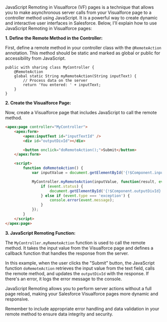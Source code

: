 JavaScript Remoting in Visualforce (VF) pages is a technique that allows you to make asynchronous server calls from your Visualforce page to a controller method using JavaScript. It is a powerful way to create dynamic and interactive user interfaces in Salesforce. Below, I'll explain how to use JavaScript Remoting in Visualforce pages:

**1. Define the Remote Method in the Controller:**

First, define a remote method in your controller class with the `@RemoteAction` annotation. This method should be static and marked as global or public for accessibility from JavaScript.

```apex
public with sharing class MyController {
    @RemoteAction
    global static String myRemoteAction(String inputText) {
        // Process data on the server
        return 'You entered: ' + inputText;
    }
}
```

**2. Create the Visualforce Page:**

Now, create a Visualforce page that includes JavaScript to call the remote method.

```html
<apex:page controller="MyController">
    <apex:form>
        <apex:inputText id="inputTextId" />
        <div id="outputDivId"></div>

        <button onclick="doRemoteAction();">Submit</button>
    </apex:form>

    <script>
        function doRemoteAction() {
            var inputValue = document.getElementById('{!$Component.inputTextId}').value;

            MyController.myRemoteAction(inputValue, function(result, event) {
                if (event.status) {
                    document.getElementById('{!$Component.outputDivId}').innerHTML = result;
                } else if (event.type === 'exception') {
                    console.error(event.message);
                }
            });
        }
    </script>
</apex:page>
```

**3. JavaScript Remoting Function:**

The `MyController.myRemoteAction` function is used to call the remote method. It takes the input value from the Visualforce page and defines a callback function that handles the response from the server.

In this example, when the user clicks the "Submit" button, the JavaScript function `doRemoteAction` retrieves the input value from the text field, calls the remote method, and updates the `outputDivId` with the response. If there's an error, it logs the error message to the console.

JavaScript Remoting allows you to perform server actions without a full page reload, making your Salesforce Visualforce pages more dynamic and responsive.

Remember to include appropriate error handling and data validation in your remote method to ensure data integrity and security.
